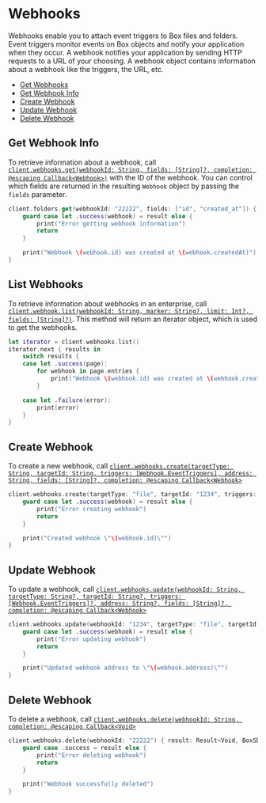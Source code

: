 Webhooks
=======

 Webhooks enable you to attach event triggers to Box files and folders. Event triggers monitor events on Box objects and notify your application when they occur. A webhook notifies your application by sending HTTP requests to a URL of your choosing. A webhook object contains information about a webhook like the triggers, the URL, etc.

<!-- START doctoc generated TOC please keep comment here to allow auto update -->
<!-- DON'T EDIT THIS SECTION, INSTEAD RE-RUN doctoc TO UPDATE -->


- [Get Webhooks](#get-webhooks)
- [Get Webhook Info](#get-webhook-info)
- [Create Webhook](#create-webhook)
- [Update Webhook](#update-webhook)
- [Delete Webhook](#delete-webhook)

<!-- END doctoc generated TOC please keep comment here to allow auto update -->

Get Webhook Info
---------------

To retrieve information about a webhook, call
[`client.webhooks.get(webhookId: String, fields: [String]?, completion: @escaping Callback<Webhook>)`][get-webhook]
with the ID of the webhook.  You can control which fields are returned in the resulting `Webhook` object by passing the
`fields` parameter.

<!-- sample get_webhooks_id -->
```swift
client.folders.get(webhookId: "22222", fields: ["id", "created_at"]) { (result: Result<Webhook, BoxSDKError>) in
    guard case let .success(webhook) = result else {
        print("Error getting webhook information")
        return
    }

    print("Webhook \(webhook.id) was created at \(webhook.createdAt)")
}
```

[get-webhook]: https://opensource.box.com/box-ios-sdk/Classes/WebhooksModule.html#/s:6BoxSDK14WebhooksModuleC3get9webhookId6fields10completionySS_SaySSGSgys6ResultOyAA7WebhookCAA0A8SDKErrorCGctF

List Webhooks
----------------

To retrieve information about webhooks in an enterprise, call
[`client.webhook.list(webhookId: String, marker: String?, limit: Int?, fields: [String]?)`][list-webhooks].  This method will return an iterator object, which is used to get the webhooks.

<!-- sample get_webhooks -->
```swift
let iterator = client.webhooks.list()
iterator.next { results in
    switch results {
    case let .success(page):
        for webhook in page.entries {
            print("Webhook \(webhook.id) was created at \(webhook.createdAt)")
        }

    case let .failure(error):
        print(error)
    }
}
```

[list-webhooks]: https://opensource.box.com/box-ios-sdk/Classes/WebhooksModule.html#/s:6BoxSDK14WebhooksModuleC4list6marker5limit6fields10completionySSSg_SiSgSaySSGSgys6ResultOyAA14PagingIteratorCyAA7WebhookCGAA0A8SDKErrorCGctF

Create Webhook
-------------

To create a new webhook, call
[`client.webhooks.create(targetType: String, targetId: String, triggers: [Webhook.EventTriggers], address: String, fields: [String]?, completion: @escaping Callback<Webhook>`][create-webhook]

<!-- sample post_webhooks -->
```swift
client.webhooks.create(targetType: "file", targetId: "1234", triggers: [.fileDownloaded], address: "www.testurl.com") { (result: Result<Webhook, BoxSDKError>) in
    guard case let .success(webhook) = result else {
        print("Error creating webhook")
        return
    }

    print("Created webhook \"\(webhook.id)\"")
}
```

[create-webhook]: https://opensource.box.com/box-ios-sdk/Classes/WebhooksModule.html#/s:6BoxSDK14WebhooksModuleC6create10targetType0F2Id8triggers7address6fields10completionySS_SSSayAA7WebhookC13EventTriggersOGSSSaySSGSgys6ResultOyAlA0A8SDKErrorCGctF

Update Webhook
-------------

To update a webhook, call
[`client.webhooks.update(webhookId: String, targetType: String?, targetId: String?, triggers: [Webhook.EventTriggers]?, address: String?, fields: [String]?, completion: @escaping Callback<Webhook>`][update-webhook]

<!-- sample put_webhooks_id -->
```swift
client.webhooks.update(webhookId: "1234", targetType: "file", targetId: "1234", address: "www.testurl.com") { (result: Result<Webhook, BoxSDKError>) in
    guard case let .success(webhook) = result else {
        print("Error updating webhook")
        return
    }

    print("Updated webhook address to \"\(webhook.address)\"")
}
```

[update-webhook]: https://opensource.box.com/box-ios-sdk/Classes/WebhooksModule.html#/s:6BoxSDK14WebhooksModuleC6update9webhookId10targetType0hG08triggers7address6fields10completionySS_SSSgALSayAA7WebhookC13EventTriggersOGSgALSaySSGSgys6ResultOyAnA0A8SDKErrorCGctF

Delete Webhook
-------------

To delete a webhook, call
[`client.webhooks.delete(webhookId: String, completion: @escaping Callback<Void>`][delete-webhook]

<!-- sample delete_webhooks_id -->
```swift
client.webhooks.delete(webhookId: "22222") { result: Result<Void, BoxSDKError>} in
    guard case .success = result else {
        print("Error deleting webhook")
        return
    }

    print("Webhook successfully deleted")
}
```

[delete-webhook]: https://opensource.box.com/box-ios-sdk/Classes/WebhooksModule.html#/s:6BoxSDK14WebhooksModuleC6delete9webhookId10completionySS_ys6ResultOyytAA0A8SDKErrorCGctF
